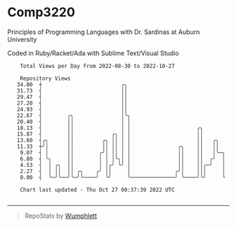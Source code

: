 # Comp3220

Principles of Programming Languages with Dr. Sardinas at Auburn University

Coded in Ruby/Racket/Ada with Sublime Text/Visual Studio

```
    Total Views per Day from 2022-08-30 to 2022-10-27

    Repository Views
   34.00  ┼                         ╭╮
   31.73  ┤                         ││
   29.47  ┤                         ││
   27.20  ┤                         ││
   24.93  ┤                         ││
   22.67  ┤        ╭╮               │╰╮
   20.40  ┤        ││               │ │
   18.13  ┤        ││               │ │                     ╭╮
   15.87  ┤        ││            ╭╮ │ │                     ││
   13.60  ┤╭╮      ││         ╭╮ ││ │ │                     ││   ╭╮
   11.33  ┼╯│      ││         ││ ││ │ │               ╭╮    ││   ││
    9.07  ┤ │      ││        ╭╯│ ││ │ │               ││    ││   │╰─╮
    6.80  ┤ ╰╮     ││        │ │ │╰╮│ │               ││    ││  ╭╯  │
    4.53  ┤  │ ╭╮  ││        │ │╭╯ ╰╯ │               ││    ││╭─╯   │
    2.27  ┤  │ ││  ││ ╭╮    ╭╯ ││     │              ╭╯│    │││     │
    0.00  ┤  ╰─╯╰──╯╰─╯╰────╯  ╰╯     ╰──────────────╯ ╰────╯╰╯     ╰

    Chart last updated - Thu Oct 27 00:37:39 2022 UTC
    
```

---

> RepoStats by [Wumphlett](https://github.com/Wumphlett)
